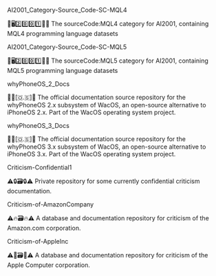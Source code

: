 
AI2001_Category-Source_Code-SC-MQL4

🧠️🖥️2️⃣️0️⃣️0️⃣️1️⃣️💾️📜️ The sourceCode:MQL4 category for AI2001, containing MQL4 programming language datasets

AI2001_Category-Source_Code-SC-MQL5

🧠️🖥️2️⃣️0️⃣️0️⃣️1️⃣️💾️📜️ The sourceCode:MQL5 category for AI2001, containing MQL5 programming language datasets

whyPhoneOS_2_Docs

🍏️📱️[🇴.🇸]📖️ The official documentation source repository for the whyPhoneOS 2.x subsystem of WacOS, an open-source alternative to iPhoneOS 2.x. Part of the WacOS operating system project.

whyPhoneOS_3_Docs

🍏️📱️[🇴.🇸]📖️ The official documentation source repository for the whyPhoneOS 3.x subsystem of WacOS, an open-source alternative to iPhoneOS 3.x. Part of the WacOS operating system project.

Criticism-Confidential1

⚠️🔒️🗃️🔒️⚠️ Private repository for some currently confidential criticism documentation.

Criticism-of-AmazonCompany

⚠️🔥️🗃️🔥️⚠️ A database and documentation repository for criticism of the Amazon.com corporation.

Criticism-of-AppleInc

⚠️🍎️🗃️🍎️⚠️ A database and documentation repository for criticism of the Apple Computer corporation.

